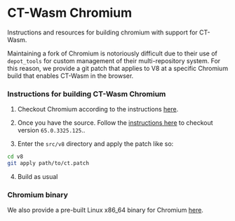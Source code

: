 # CT-Wasm Chromium

Instructions and resources for building chromium with support for CT-Wasm.

Maintaining a fork of Chromium is notoriously difficult due to their use of `depot_tools` for custom management of their multi-repository system. For this reason, we provide a git patch that applies to V8 at a specific Chromium build that enables CT-Wasm in the browser.


### Instructions for building CT-Wasm Chromium

1. Checkout Chromium according to the instructions
[here](https://www.chromium.org/developers/how-tos/get-the-code).

2. Once you have the source. Follow the [instructions
here](https://stackoverflow.com/questions/4481803/how-to-get-code-of-specified-tag-version-of-chromium-from-git)
to checkout version `65.0.3325.125`..

3. Enter the `src/v8` directory and apply the patch like so:
```bash
cd v8
git apply path/to/ct.patch
```

4. Build as usual

### Chromium binary

We also provide a pre-built Linux x86_64 binary for Chromium [here](https://github.com/PLSysSec/ct-wasm-spec/releases/download/artifact/linux-x86_64_ct-chrome.zip).
